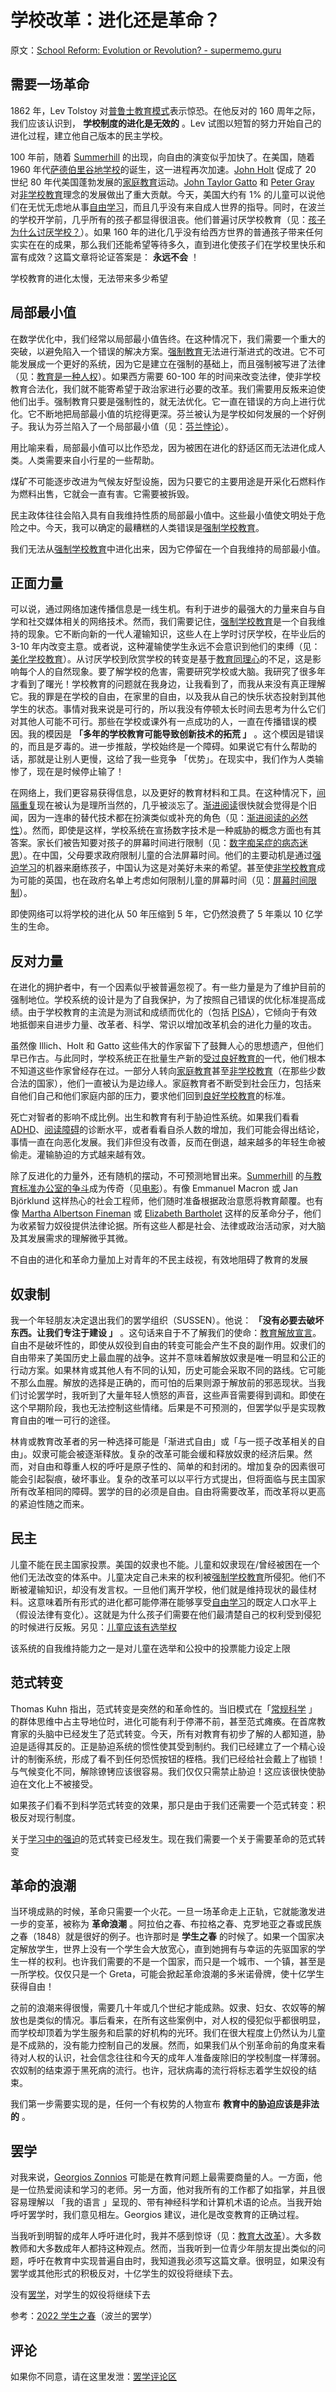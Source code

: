 # 学校改革：进化还是革命？

原文：[School Reform: Evolution or Revolution? - supermemo.guru](https://supermemo.guru/wiki/School_Reform:_Evolution_or_Revolution%3F)

## 需要一场革命

1862 年，Lev Tolstoy 对[普鲁士教育模式](https://supermemo.guru/wiki/Prussian_Model_of_Education)表示惊恐。在他反对的 160 周年之际，我们应该认识到， **学校制度的进化是无效的** 。Lev 试图以短暂的努力开始自己的进化过程，建立他自己版本的民主学校。

100 年前，随着 [Summerhill](https://supermemo.guru/wiki/Summerhill) 的出现，向自由的演变似乎加快了。在美国，随着 1960 年代[萨德伯里谷地学校](https://supermemo.guru/wiki/Sudbury_Valley_School)的诞生，这一进程再次加速。[John Holt](https://supermemo.guru/wiki/John_Holt) 促成了 20 世纪 80 年代美国蓬勃发展的[家庭教育](https://supermemo.guru/wiki/Homeschooling)运动。[John Taylor Gatto](https://supermemo.guru/wiki/John_Taylor_Gatto) 和 [Peter Gray](https://supermemo.guru/wiki/Peter_Gray) 对[非学校教育](https://supermemo.guru/wiki/Unschooling)理念的发展做出了重大贡献。今天，美国大约有 1% 的儿童可以说他们在无忧无虑地从事[自由学习](https://supermemo.guru/wiki/Free_learning)，而且几乎没有来自成人世界的指导。同时，在波兰的学校开学前，几乎所有的孩子都显得很沮丧。他们普遍讨厌学校教育（见：[孩子为什么讨厌学校？](https://supermemo.guru/wiki/Why_kids_hate_school%3F)）。如果 160 年的进化几乎没有给西方世界的普通孩子带来任何实实在在的成果，那么我们还能希望等待多久，直到进化使孩子们在学校里快乐和富有成效？这篇文章将论证答案是： **永远不会** ！

学校教育的进化太慢，无法带来多少希望

## 局部最小值

在数学优化中，我们经常以局部最小值告终。在这种情况下，我们需要一个重大的突破，以避免陷入一个错误的解决方案。[强制教育](https://supermemo.guru/wiki/Compulsory_school)无法进行渐进式的改进。它不可能发展成一个更好的系统，因为它是建立在强制的基础上，而且强制被写进了法律（见：[教育是一种人权](https://supermemo.guru/wiki/Education_as_a_human_right)）。如果西方需要 60-100 年的时间来改变法律，使非学校教育合法化，我们就不能寄希望于政治家进行必要的改革。我们需要用反叛来迫使他们出手。强制教育只要是强制性的，就无法优化。它一直在错误的方向上进行优化。它不断地把局部最小值的坑挖得更深。芬兰被认为是学校如何发展的一个好例子。我认为芬兰陷入了一个局部最小值（见：[芬兰悖论](https://supermemo.guru/wiki/Finnish_paradox)）。

用比喻来看，局部最小值可以比作恐龙，因为被困在进化的舒适区而无法进化成人类。人类需要来自小行星的一些帮助。

煤矿不可能逐步改进为气候友好型设施，因为只要它的主要用途是开采化石燃料作为燃料出售，它就会一直有害。它需要被拆毁。

民主政体往往会陷入具有自我维持性质的局部最小值中。这些最小值使文明处于危险之中。今天，我可以确定的最糟糕的人类错误是[强制学校教育](https://supermemo.guru/wiki/Compulsory_schooling)。

我们无法从[强制学校教育](https://supermemo.guru/wiki/Compulsory_schooling)中进化出来，因为它停留在一个自我维持的局部最小值。

## 正面力量

可以说，通过网络加速传播信息是一线生机。有利于进步的最强大的力量来自与自学和社交媒体相关的网络技术。然而，我们需要记住，[强制学校教育](https://supermemo.guru/wiki/Compulsory_schooling)是一个自我维持的现象。它不断向新的一代人灌输知识，这些人在上学时讨厌学校，在毕业后的 3-10 年内改变主意。或者说，这种灌输使学生永远不会意识到他们的束缚（见：[美化学校教育](https://supermemo.guru/wiki/Glorification_of_schooling)）。从讨厌学校到欣赏学校的转变是基于[教育同理心](https://supermemo.guru/wiki/Educational_empathy)的不足，这是影响每个人的自然现象。要了解学校的危害，需要研究学校或大脑。我研究了很多年才看到了曙光！学校教育的问题就在我身边，让我看到了，而我从来没有真正理解它。我的罪是在学校的自由，在家里的自由，以及我从自己的快乐状态投射到其他学生的状态。事情对我来说是可行的，所以我没有停顿太长时间去思考为什么它们对其他人可能不可行。那些在学校或课外有一点成功的人，一直在传播错误的模因。我的模因是 **「多年的学校教育可能导致创新技术的拓荒 」** 。这个模因是错误的，而且是歹毒的。进一步推敲，学校始终是一个障碍。如果说它有什么帮助的话，那就是让别人更慢，这给了我一些竞争 「优势」。在现实中，我们作为人类输惨了，现在是时候停止输了！

在网络上，我们更容易获得信息，以及更好的教育材料和工具。在这种情况下，[间隔重复](https://supermemo.guru/wiki/Spaced_repetition)现在被认为是理所当然的，几乎被淡忘了。[渐进阅读](https://supermemo.guru/wiki/Incremental_reading)很快就会觉得是个旧闻，因为一连串的替代技术都在扮演类似或补充的角色（见：[渐进阅读的必然性](https://supermemo.guru/wiki/Inevitability_of_incremental_reading)）。然而，即使是这样，学校系统在宣扬数字技术是一种威胁的概念方面也有其答案。家长们被告知要对孩子的屏幕时间进行限制（见：[数字痴呆症的病态迷思](https://supermemo.guru/wiki/The_morbid_myth_of_Digital_Dementia)）。在中国，父母要求政府限制儿童的合法屏幕时间。他们的主要动机是通过[强迫学习](https://supermemo.guru/wiki/Coercive_learning)的机器来磨练孩子，中国认为这是对美好未来的希望。甚至使[非学校教育](https://supermemo.guru/wiki/Unschooling)成为可能的英国，也在政府名单上考虑如何限制儿童的屏幕时间（见：[屏幕时间限制](https://supermemo.guru/wiki/Screentime_limits)）。

即使网络可以将学校的进化从 50 年压缩到 5 年，它仍然浪费了 5 年乘以 10 亿学生的生命。

## 反对力量

在进化的拥护者中，有一个因素似乎被普遍忽视了。有一些力量是为了维护目前的强制地位。学校系统的设计是为了自我保护，为了按照自己错误的优化标准提高成绩。由于学校教育的主流是为测试和成绩而优化的（包括 [PISA](https://supermemo.guru/wiki/PISA)），它倾向于有效地抵御来自进步力量、改革者、科学、常识以增加改革机会的进化力量的攻击。

虽然像 Illich、Holt 和 Gatto 这些伟大的作家留下了鼓舞人心的思想遗产，但他们早已作古。与此同时，学校系统正在批量生产新的[受过良好教育的](https://supermemo.guru/wiki/Well-schooled)一代，他们根本不知道这些作家曾经存在过。一部分人转向[家庭教育](https://supermemo.guru/wiki/Homeschooling)甚至[非学校教育](https://supermemo.guru/wiki/Unschooling)（在那些少数合法的国家），他们一直被认为是边缘人。家庭教育者不断受到社会压力，包括来自他们自己和他们家庭内部的压力，要求他们回到[良好学校教育](https://supermemo.guru/wiki/Well-schooled)的标准。

死亡对智者的影响不成比例。出生和教育有利于胁迫性系统。如果我们看看 [ADHD](https://supermemo.guru/wiki/ADHD)、[阅读障碍](https://supermemo.guru/wiki/Dyslexia)的诊断水平，或者看看自杀人数的增加，我们可能会得出结论，事情一直在向恶化发展。我们非但没有改善，反而在倒退，越来越多的年轻生命被偷走。灌输胁迫的方式越来越有效。

除了反进化的力量外，还有随机的摆动，不可预测地冒出来。[Summerhill](https://supermemo.guru/wiki/Summerhill) 的[与教育标准办公室的争斗](http://www.summerhillschool.co.uk/summerhills-fight.php)成为传奇（见[电影](https://youtube.com/watch?v=LJtFe6jSEQk)）。有像 Emmanuel Macron 或 Jan Björklund 这样热心的社会工程师，他们随时准备根据政治意愿将教育颠覆。也有像 [Martha Albertson Fineman](https://supermemo.guru/wiki/Martha_Albertson_Fineman) 或 [Elizabeth Bartholet](https://supermemo.guru/wiki/Elizabeth_Bartholet) 这样的反革命分子，他们为收紧智力奴役提供法律论据。所有这些人都是社会、法律或政治活动家，对大脑及其发展需求的理解微乎其微。

不自由的进化和革命力量加上对青年的不民主歧视，有效地阻碍了教育的发展

## 奴隶制

我一个年轻朋友决定退出我们的罢学组织（SUSSEN）。他说： **「没有必要去破坏东西。让我们专注于建设 」** 。这句话来自于不了解我们的使命：[教育解放宣言](https://supermemo.guru/wiki/Declaration_of_Educational_Emancipation)。自由不是破坏性的，即使从奴役到自由的转变可能会产生不良的副作用。奴隶们的自由带来了美国历史上最血腥的战争。这并不意味着解放奴隶是唯一明显和公正的行动方案。如果林肯或其他人有不同的认知，历史可能会采取不同的路线。它可能不那么血腥。解放的选择是正确的，而可怕的后果则源于解放前的邪恶现状。当我们讨论罢学时，我听到了大量年轻人愤怒的声音，这些声音需要得到调和。即使在这个早期阶段，我也无法控制这些情绪。后果是不可预测的，但罢学似乎是实现教育自由的唯一可行的途径。

林肯或教育改革者的另一种选择可能是「渐进式自由」或「与一揽子改革相关的自由」。奴隶可能会被逐渐释放。复杂的改革可能会缓和释放奴隶的经济后果。然而，对自由和尊重人权的呼吁是原子性的、简单的和封闭的。增加复杂的因素很可能会引起裂痕，破坏事业。复杂的改革可以以平行方式提出，但将面临与民主国家所有改革相同的障碍。罢学的目的必须是自由。自由将需要改革，而改革将以更高的紧迫性随之而来。

## 民主

儿童不能在民主国家投票。美国的奴隶也不能。儿童和奴隶现在/曾经被困在一个他们无法改变的体系中。儿童决定自己未来的权利被[强制学校教育](https://supermemo.guru/wiki/Compulsory_schooling)所侵犯。他们不断被灌输知识，却没有发言权。一旦他们离开学校，他们就是维持现状的最佳材料。这意味着所有形式的进化都可能停滞在能够享受[自由学习](https://supermemo.guru/wiki/Free_learning)的既定人口水平上（假设法律有变化）。这就是为什么孩子们需要在他们最清楚自己的权利受到侵犯的时候进行反叛。另见：[儿童应该有选举权](https://supermemo.guru/wiki/Children_should_have_the_right_to_vote)

该系统的自我维持能力之一是对儿童在选举和公投中的投票能力设定上限

## 范式转变

Thomas Kuhn 指出，范式转变是突然的和革命性的。当旧模式在「[常规科学](https://en.wikipedia.org/wiki/Normal_science) 」的群体思维中占主导地位时，进化可能有利于停滞不前，甚至范式瘫痪。在首席教育家的头脑中已经发生了范式转变。今天，所有对教育有初步了解的人都知道，胁迫是适得其反的。正是胁迫系统的惯性使其受到制约。我们已经建立了一个精心设计的制衡系统，形成了看不到任何恐慌按钮的桎梏。我们已经给社会戴上了枷锁！与气候变化不同，解除镣铐应该很容易。我们仅仅只需禁止胁迫！这应该很快使胁迫在文化上不被接受。

如果孩子们看不到科学范式转变的效果，那只是由于我们还需要一个范式转变：积极反对现行制度。

关于[学习中的强迫](https://supermemo.guru/wiki/Coercion_in_learning)的范式转变已经发生。现在我们需要一个关于需要革命的范式转变

## 革命的浪潮

当环境成熟的时候，革命只需要一个火花。一旦一场革命走上正轨，它就能激发进一步的变革，被称为 **革命浪潮** 。阿拉伯之春、布拉格之春、克罗地亚之春或民族之春（1848）就是很好的例子。也许那时是 **学生之春** 的时候了。如果一个国家决定解放学生，世界上没有一个学生会大放宽心，直到她拥有与幸运的先驱国家的学生一样的权利。也许我们需要的不是一个国家，而只是一个城市、一个镇，甚至是一所学校。仅仅只是一个  Greta，可能会掀起革命浪潮的多米诺骨牌，使十亿学生获得自由！

之前的浪潮来得很慢，需要几十年或几个世纪才能成熟。奴隶、妇女、农奴等的解放也是类似的情况。事后看来，在所有这些案例中，对人权的侵犯似乎都很明显，而学校却顶着为学生服务和启蒙的好机构的光环。我们在很大程度上仍然认为儿童是不成熟的，没有能力控制自己的发展。然而，如果我们从个别革命前的角度来看待对人权的认识，社会信念往往和今天的成年人准备废除旧的学校制度一样薄弱。农奴制的结束源于黑死病的流行。也许，冠状病毒的流行将标志着学生奴役的结束。

我们第一步需要实现的是，任何一个有权势的人物宣布 **教育中的胁迫应该是非法的** 。

## 罢学

对我来说，[Georgios Zonnios](https://supermemo.guru/wiki/Georgios_Zonnios) 可能是在教育问题上最需要商量的人。一方面，他是一位热爱阅读和学习的老师。另一方面，他对我所有的工作都了如指掌，并且很容易理解以 「我的语言 」呈现的、带有神经科学和计算机术语的论点。当我开始呼吁罢学时，我们意见相左。Georgios 建议，进化是改变教育的正确过程。

当我听到明智的成年人呼吁进化时，我并不感到惊讶（见：[教育大改革](https://supermemo.guru/wiki/Grand_Education_Reform)）。大多数教师和大多数成年人都持这种观点。然而，当我听到一位青少年朋友提出类似的问题，呼吁在教育中实现普遍自由时，我知道我必须写这篇文章。很明显，如果没有罢学或其他形式的积极反对，十亿学生的奴役将继续下去。

没有[罢学](https://supermemo.guru/wiki/Student_Spring_2022)，对学生的奴役将继续下去

参考：[2022 学生之春](https://supermemo.guru/wiki/Student_Spring_2022)（波兰的罢学）

## 评论

如果你不同意，请在这里发泄：[罢学评论区](https://www.facebook.com/permalink.php?story_fbid=1557914834551913&id=743113572698714)